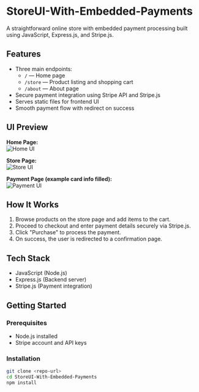 # StoreUI-With-Embedded-Payments

A straightforward online store with embedded payment processing built using JavaScript, Express.js, and Stripe.js.

## Features
- Three main endpoints:
  - `/` — Home page  
  - `/store` — Product listing and shopping cart  
  - `/about` — About page  
- Secure payment integration using Stripe API and Stripe.js  
- Serves static files for frontend UI  
- Smooth payment flow with redirect on success  

## UI Preview

**Home Page:**  
![Home UI](https://github.com/user-attachments/assets/4ee5c841-e394-4fd7-9486-b8ae399be52d)

**Store Page:**  
![Store UI](https://github.com/user-attachments/assets/2797e47e-c16d-4454-8629-7b49086ff462)

**Payment Page (example card info filled):**  
![Payment UI](https://github.com/user-attachments/assets/31ceb110-151b-49a3-9f59-d6f71c660490)

## How It Works
1. Browse products on the store page and add items to the cart.  
2. Proceed to checkout and enter payment details securely via Stripe.js.  
3. Click "Purchase" to process the payment.  
4. On success, the user is redirected to a confirmation page.

## Tech Stack
- JavaScript (Node.js)  
- Express.js (Backend server)  
- Stripe.js (Payment integration)

## Getting Started

### Prerequisites
- Node.js installed  
- Stripe account and API keys  

### Installation
```bash
git clone <repo-url>
cd StoreUI-With-Embedded-Payments
npm install
